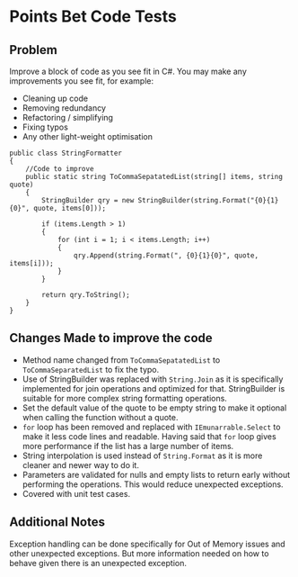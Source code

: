 # Points Bet Code Tests

## Problem
Improve a block of code as you see fit in C#.
You may make any improvements you see fit, for example:
- Cleaning up code
- Removing redundancy
- Refactoring / simplifying
- Fixing typos
- Any other light-weight optimisation

```
public class StringFormatter
{
    //Code to improve
    public static string ToCommaSepatatedList(string[] items, string quote)
    {
        StringBuilder qry = new StringBuilder(string.Format("{0}{1}{0}", quote, items[0]));

        if (items.Length > 1)
        {
            for (int i = 1; i < items.Length; i++)
            {
                qry.Append(string.Format(", {0}{1}{0}", quote, items[i]));
            }
        }

        return qry.ToString();
    }
}
```

## Changes Made to improve the code

- Method name changed from `ToCommaSepatatedList` to `ToCommaSeparatedList` to fix the typo.
- Use of StringBuilder was replaced with `String.Join` as it is specifically implemented for join operations and optimized for that. StringBuilder is suitable for more complex string formatting operations.
- Set the default value of the quote to be empty string to make it optional when calling the function without a quote.
- `for` loop has been removed and replaced with `IEmunarrable.Select` to make it less code lines and readable. Having said that `for` loop gives more performance if the list has a large number of items.
- String interpolation is used instead of `String.Format` as it is more cleaner and newer way to do it.
- Parameters are validated for nulls and empty lists to return early without performing the operations. This would reduce unexpected exceptions.
- Covered with unit test cases.

## Additional Notes

Exception handling can be done specifically for Out of Memory issues and other unexpected exceptions. But more information needed on how to behave given there is an unexpected exception.